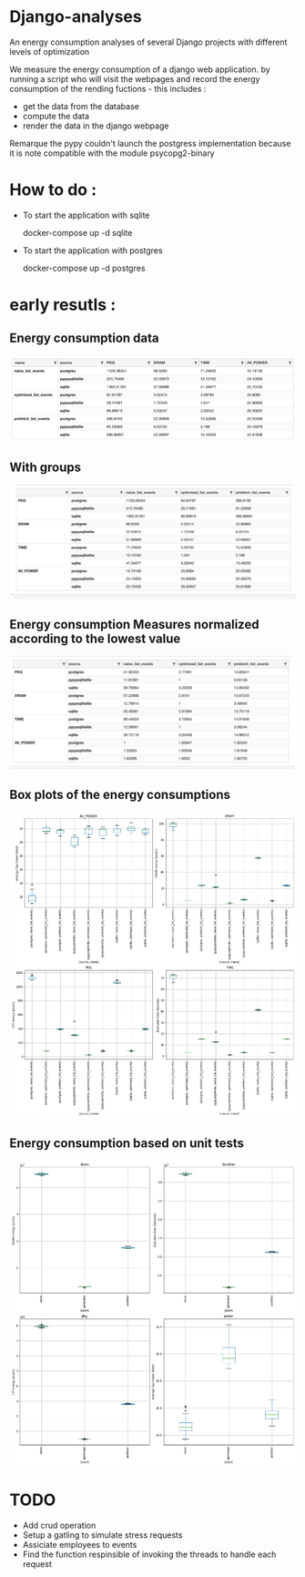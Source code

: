 # Django-analyses

An energy consumption analyses of several Django projects with different levels of optimization 

We measure the energy consumption of a django web application. by running a script who will visit the webpages and record the energy consumption of the rending fuctions - this includes : 
- get the data from the database 
- compute the data 
- render the data in the django webpage 


Remarque the pypy couldn't launch the postgress implementation because it is note compatible with the module psycopg2-binary 

# How to do : 

- To start the application with sqlite 

    docker-compose up -d sqlite 

- To start the application with postgres 

    docker-compose up -d postgres

# early resutls : 


## Energy consumption data 

![energy consumption data ](https://github.com/chakib-belgaid/django-analyses/raw/master/images/django-data.png)

## With groups 
![energy consumption data 2](https://github.com/chakib-belgaid/django-analyses/raw/master/images/django-data2.png)

## Energy consumption Measures normalized according to the lowest value 

![energy consumption data normalized ](https://github.com/chakib-belgaid/django-analyses/raw/master/images/django-data-norm.png)

## Box plots of the energy consumptions 
![energy consumption](https://github.com/chakib-belgaid/django-analyses/raw/master/images/django.png)

## Energy consumption based on unit tests 
![unit tests energy consumption ](https://github.com/chakib-belgaid/django-analyses/raw/master/images/django-unitests.png)


# TODO 

- Add crud operation 
- Setup a gatling to simulate stress requests 
- Assiciate employees to events 
- Find the function respinsible of invoking the threads to handle each request 


